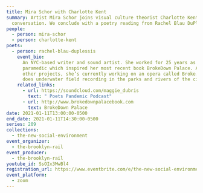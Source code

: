 ```yaml
---
title: Mira Schor with Charlotte Kent
summary: Artist Mira Schor joins visual culture theorist Charlotte Kent for a
  conversation. We conclude with a poetry reading from Rachel Blau DuPlessis.
people:
  - person: mira-schor
  - person: charlotte-kent
poets:
  - person: rachel-blau-duplessis
    event_bio:
      An NYC-based writer and sound artist. She worked for 25 years as a
      paramedic which inspired her most recent book BrokeDown Palace. Among
      other projects, she’s currently working on an opera called Broke. She also
      does underwater field recording in the parks and rivers of the city.
    related_links:
      - url: https://soundcloud.com/maggie_dubris
        text: " Poets Pandemic Podcast"
      - url: http://www.brokedownpalacebook.com
        text: BrokeDown Palace
date: 2021-01-11T13:00:00-0500
end_date: 2021-01-11T14:30:00-0500
series: 209
collections:
  - the-new-social-environment
event_organizer:
  - the-brooklyn-rail
event_producer:
  - the-brooklyn-rail
youtube_id: SsOIx3MwBl4
registration_url: https://www.eventbrite.com/e/the-new-social-environment-209-mira-schor-with-charlotte-kent-tickets-135731985021
event_platform:
  - zoom
---
```

